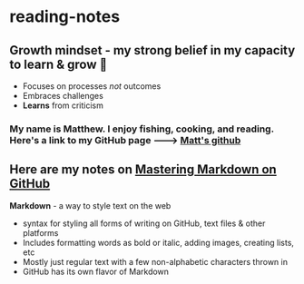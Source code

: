 # reading-notes


## Growth mindset - my strong belief in my capacity to learn & grow :rocket:
- Focuses on processes *not* outcomes
- Embraces challenges
- **Learns** from criticism 

### My name is Matthew. I enjoy fishing, cooking, and reading. Here's a link to my GitHub page ---> [Matt's github](https://github.com/santorsm)


## Here are my notes on [Mastering Markdown on GitHub](https://guides.github.com/features/mastering-markdown/)

__Markdown__ - a way to style text on the web
* syntax for styling all forms of writing on GitHub, text files & other platforms
* Includes formatting words as bold or italic, adding images, creating lists, etc
* Mostly just regular text with a few non-alphabetic characters thrown in
* GitHub has its own flavor of Markdown

